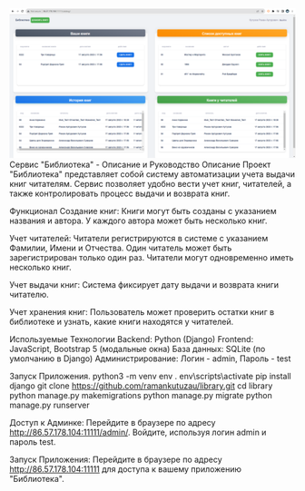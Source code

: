 ![img_1.png](img_1.png)
Сервис "Библиотека" - Описание и Руководство
Описание
Проект "Библиотека" представляет собой систему автоматизации учета выдачи книг читателям. Сервис позволяет удобно вести учет книг, читателей, а также контролировать процесс выдачи и возврата книг.

Функционал
Создание книг: Книги могут быть созданы с указанием названия и автора. У каждого автора может быть несколько книг.

Учет читателей: Читатели регистрируются в системе с указанием Фамилии, Имени и Отчества. Один читатель может быть зарегистрирован только один раз. Читатели могут одновременно иметь несколько книг.

Учет выдачи книг: Система фиксирует дату выдачи и возврата книги читателю.

Учет хранения книг: Пользователь может проверить остатки книг в библиотеке и узнать, какие книги находятся у читателей.

Используемые Технологии
Backend: Python (Django)
Frontend: JavaScript, Bootstrap 5 (модальные окна)
База данных: SQLite (по умолчанию в Django)
Администрирование: Логин - admin, Пароль - test

Запуск Приложения.
python3 -m venv env
. env\scripts\activate
pip install django
git clone https://github.com/ramankutuzau/library.git
cd library
python manage.py makemigrations
python manage.py migrate
python manage.py runserver



Доступ к Админке: Перейдите в браузере по адресу http://86.57.178.104:11111/admin/. Войдите, используя логин admin и пароль test.

Запуск Приложения: Перейдите в браузере по адресу http://86.57.178.104:11111 для доступа к вашему приложению "Библиотека".

